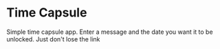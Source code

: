 # Time Capsule

Simple time capsule app. Enter a message and the date you want it to be unlocked. Just don't lose the link
